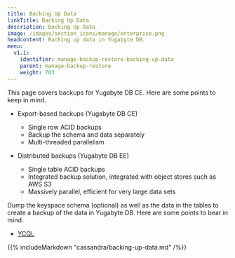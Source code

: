 ```yaml
---
title: Backing Up Data
linkTitle: Backing Up Data
description: Backing Up Data
image: /images/section_icons/manage/enterprise.png
headcontent: Backing up data in Yugabyte DB.
menu:
  v1.1:
    identifier: manage-backup-restore-backing-up-data
    parent: manage-backup-restore
    weight: 703
---
```


This page covers backups for Yugabyte DB CE. Here are some points to keep in mind.

- Export-based backups (Yugabyte DB CE)
  - Single row ACID backups
  - Backup the schema and data separately
  - Multi-threaded parallelism

- Distributed backups (Yugabyte DB EE)
  - Single table ACID backups
  - Integrated backup solution, integrated with object stores such as AWS S3
  - Massively parallel, efficient for very large data sets

Dump the keyspace schema (optional) as well as the data in the tables to create a backup of the data in Yugabyte DB. Here are some points to bear in mind.

<ul class="nav nav-tabs nav-tabs-yb">
  <li>
    <a href="#cassandra" class="nav-link active" id="cassandra-tab" data-toggle="tab" role="tab" aria-controls="cassandra" aria-selected="true">
      <i class="icon-cassandra" aria-hidden="true"></i>
      YCQL
    </a>
  </li>
</ul>

<div class="tab-content">
  <div id="cassandra" class="tab-pane fade show active" role="tabpanel" aria-labelledby="cassandra-tab">
    {{% includeMarkdown "cassandra/backing-up-data.md" /%}}
  </div>
</div>




